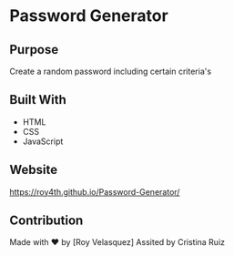 # Password Generator

## Purpose
Create a random password including certain criteria's

## Built With
* HTML
* CSS
* JavaScript

## Website
https://roy4th.github.io/Password-Generator/

## Contribution
Made with ❤️ by [Roy Velasquez]
Assited by Cristina Ruiz

